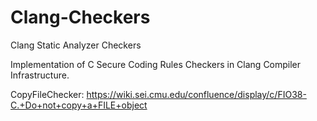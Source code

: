 # Clang-Checkers
Clang Static Analyzer Checkers

Implementation of C Secure Coding Rules Checkers in Clang Compiler Infrastructure.

CopyFileChecker: https://wiki.sei.cmu.edu/confluence/display/c/FIO38-C.+Do+not+copy+a+FILE+object
